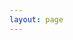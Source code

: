 ```yaml
---
layout: page
---
```


<script setup>
import Dashboard from '../../.vitepress/components/Dashboard.vue'
</script>

<Dashboard />

<style>
/* 隐藏默认的页面标题和元数据 */
.VPDoc .container > h1:first-child {
  display: none;
}

/* 自定义页面样式 */
.VPDoc.has-sidebar .content-container {
  max-width: 100% !important;
}

.VPDoc .content {
  max-width: 100% !important;
  padding: 0 !important;
}

/* CSS 变量定义 - 支持亮暗主题 */
:root {
  --vp-c-brand-rgb: 124, 58, 237;
}

.dark {
  --vp-c-brand-rgb: 139, 92, 246;
}
</style>